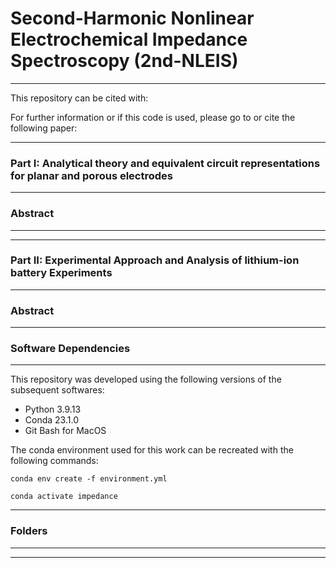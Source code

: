 # Second-Harmonic Nonlinear Electrochemical Impedance Spectroscopy (2nd-NLEIS)
----------------------------------------------------------------

This repository can be cited with: 

For further information or if this code is used, please go to or cite the following paper:

----------------------------------------------------------------

### Part I: Analytical theory and equivalent circuit representations for planar and porous electrodes
-------------
### Abstract
-------------

----------------------------------------------------------------
### Part II: Experimental Approach and Analysis of lithium-ion battery Experiments
-------------
### Abstract
-------------


### Software Dependencies
----------------------------------------------------------------
This repository was developed using the following versions of the subsequent softwares:

* Python 3.9.13
* Conda 23.1.0
* Git Bash for MacOS

The conda environment used for this work can be recreated with the following commands:

```conda env create -f environment.yml```

```conda activate impedance```

----------------------------------------------------------------
### Folders
----------------------------------------------------------------




----------------------------------------------------------------
